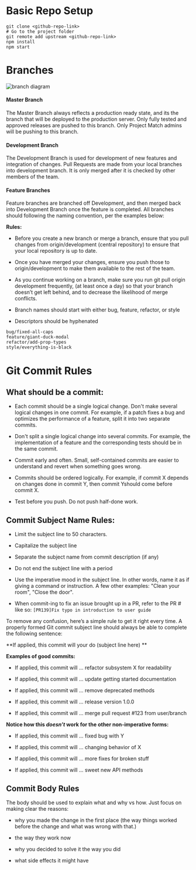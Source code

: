 # Basic Repo Setup
```
git clone <github-repo-link>
# Go to the project folder
git remote add upstream <github-repo-link>
npm install
npm start
```

# Branches
![branch diagram](https://blobscdn.gitbook.com/v0/b/gitbook-28427.appspot.com/o/assets%2F-LBgap1plocY399TI_RC%2F-LD3ihnzhbIWImq3FpPW%2F-LD3lVo2t4s_QI1KSbws%2Fimage.png?alt=media&token=4bd124cf-ff78-45eb-85b6-9ab99bef113b)

#### Master Branch
The Master Branch always reflects a production ready state, and its the branch that will be deployed to the production server. Only fully tested and approved releases are pushed to this branch. Only Project Match admins will be pushing to this branch. 

#### Development Branch
The Development Branch is used for development of new features and integration of changes. Pull Requests are made from your local branches into development branch. It is only merged after it is checked by other members of the team.

#### Feature Branches
Feature branches are branched off Development, and then merged back into Development Branch once the feature is completed. All branches should following the naming convention, per the examples below:

**Rules:**

- Before you create a new branch or merge a branch, ensure that you pull changes from origin/development (central repository) to ensure that your local repository is up to date. 

- Once you have merged your changes, ensure you push those to origin/development to make them available to the rest of the team.

- As you continue working on a branch, make sure you run git pull origin development frequently, (at least once a day) so that your branch doesn’t get left behind, and to decrease the likelihood of merge conflicts.

- Branch names should start with either bug, feature, refactor, or style

- Descriptors should be hyphenated
```
bug/fixed-all-caps
feature/giant-duck-modal
refactor/add-prop-types
style/everything-is-black
```
# Git Commit Rules

## What should be a commit:
- Each commit should be a single logical change. Don't make several logical changes in one commit. For example, if a patch fixes a bug and optimizes the performance of a feature, split it into two separate commits.

- Don't split a single logical change into several commits. For example, the implementation of a feature and the corresponding tests should be in the same commit.

- Commit early and often. Small, self-contained commits are easier to understand and revert when something goes wrong.

- Commits should be ordered logically. For example, if commit X depends on changes done in commit Y, then commit Yshould come before commit X.

- Test before you push. Do not push half-done work.

## Commit Subject Name Rules:
- Limit the subject line to 50 characters.

- Capitalize the subject line

- Separate the subject name from commit description (if any)

- Do not end the subject line with a period

- Use the imperative mood in the subject line. In other words, name it as if giving a command or instruction. A few other examples: "Clean your room", "Close the door".

- When commit-ing to fix an issue brought up in a PR, refer to the PR # like so:
`[PR139]Fix typo in introduction to user guide`

To remove any confusion, here’s a simple rule to get it right every time. A properly formed Git commit subject line should always be able to complete the following sentence:

**If applied, this commit will your do (subject line here) **

 
**Examples of good commits:**

- If applied, this commit will ... refactor subsystem X for readability

- If applied, this commit will ... update getting started documentation

- If applied, this commit will ... remove deprecated methods

- If applied, this commit will ... release version 1.0.0

- If applied, this commit will ... merge pull request #123 from user/branch

**Notice how this *doesn’t* work for the other non-imperative forms:**

- If applied, this commit will ... fixed bug with Y

- If applied, this commit will ... changing behavior of X

- If applied, this commit will ... more fixes for broken stuff

- If applied, this commit will ... sweet new API methods

## Commit Body Rules
The body should be used to explain what and why vs how.  Just focus on making clear the reasons:

- why you made the change in the first place (the way things worked before the change and what was wrong with that.)

- the way they work now

- why you decided to solve it the way you did

- what side effects it might have
